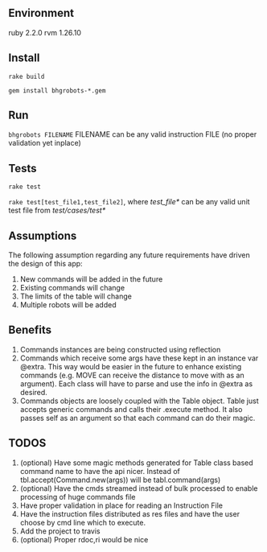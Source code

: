 ## Environment
ruby 2.2.0
rvm 1.26.10

## Install

`rake build`

`gem install bhgrobots-*.gem`

## Run

`bhgrobots FILENAME`
FILENAME can be any valid instruction FILE (no proper validation yet inplace)

## Tests

`rake test`

`rake test[test_file1,test_file2]`, where _test\_file*_ can be any valid unit test file from _test/cases/test*_

## Assumptions
The following assumption regarding any future requirements have driven
the design of this app:

1. New commands will be added in the future
1. Existing commands will change
1. The limits of the table will change
1. Multiple robots will be added

## Benefits

1. Commands instances are being constructed using reflection
1. Commands which receive some args have these kept in an instance var
   @extra. This way would be easier in the future to enhance existing
   commands (e.g. MOVE can receive the distance to move with as an
   argument). Each class will have to parse and use the info in @extra
   as desired.
1. Commands objects are loosely coupled with the Table object. Table
   just accepts generic commands and calls their .execute method. It
   also passes self as an argument so that each command can do their
   magic.

## TODOS

1. (optional) Have some magic methods generated for Table class based command name to have the api nicer. Instead of tbl.accept(Command.new(args)) will be tabl.command(args)
1. (optional) Have the cmds streamed instead of bulk processed to enable processing of  huge commands file
1. Have proper validation in place for reading an Instruction File
1. Have the instruction files distributed as res files and have the user choose by cmd line which to execute.
1. Add the project to travis
1. (optional) Proper rdoc,ri would be nice

